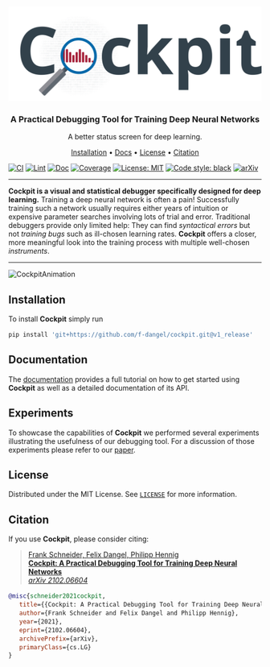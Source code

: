 <!-- PROJECT LOGO -->
<br />
<p align="center">
<a href="#"><img src="docs/source/_static/Banner.svg" alt="Logo"/></a>
  <h3 align="center">A Practical Debugging Tool for Training Deep Neural Networks</h3>

  <p align="center">
    A better status screen for deep learning.
  </p>
</p>

<p align="center">
  <a href="#installation">Installation</a> •
  <a href="https://cockpit.readthedocs.io/">Docs</a> •
  <a href="#license">License</a> •
  <a href="#citation">Citation</a>
</p>

[![CI](https://github.com/f-dangel/cockpit/actions/workflows/CI.yml/badge.svg)](https://github.com/f-dangel/cockpit/actions/workflows/CI.yml)
[![Lint](https://github.com/f-dangel/cockpit/actions/workflows/Lint.yml/badge.svg)](https://github.com/f-dangel/cockpit/actions/workflows/Lint.yml)
[![Doc](https://img.shields.io/readthedocs/cockpit.svg?logo=read%20the%20docs&logoColor=white&label=Doc)](https://cockpit.readthedocs.io)
[![Coverage](https://coveralls.io/repos/github/f-dangel/cockpit/badge.svg?branch=v1_release&t=piyZHm)](https://coveralls.io/github/f-dangel/cockpit?branch=v1_release)
[![License: MIT](https://img.shields.io/badge/License-MIT-green.svg)](https://github.com/f-dangel/cockpit/blob/master/LICENSE)
[![Code style: black](https://img.shields.io/badge/code%20style-black-000000.svg)](https://github.com/psf/black)
[![arXiv](https://img.shields.io/static/v1?logo=arxiv&logoColor=white&label=Preprint&message=2102.06604&color=B31B1B)](https://arxiv.org/abs/2102.06604)

---

**Cockpit is a visual and statistical debugger specifically designed for deep learning.** Training a deep neural network is often a pain! Successfully training such a network usually requires either years of intuition or expensive parameter searches involving lots of trial and error. Traditional debuggers provide only limited help: They can find *syntactical errors* but not *training bugs* such as ill-chosen learning rates. **Cockpit** offers a closer, more meaningful look into the training process with multiple well-chosen *instruments*.

---

![CockpitAnimation](docs/source/_static/showcase.gif)

<!-- Installation -->
## Installation

To install **Cockpit** simply run

```bash
pip install 'git+https://github.com/f-dangel/cockpit.git@v1_release'
```

<!-- Documentation -->
## Documentation

The [documentation](https://cockpit.readthedocs.io/) provides a full tutorial on how to get started using **Cockpit** as well as a detailed documentation of its API.

<!-- Experiments -->
## Experiments

To showcase the capabilities of **Cockpit** we performed several experiments illustrating the usefulness of our debugging tool. For a discussion of those experiments please refer to our [paper](https://arxiv.org/abs/2102.06604).

<!-- LICENSE -->
## License

Distributed under the MIT License. See [`LICENSE`](LICENSE.txt) for more information.

<!-- Citation -->
## Citation

If you use **Cockpit**, please consider citing:

> [Frank Schneider, Felix Dangel, Philipp Hennig<br/>
> **Cockpit: A Practical Debugging Tool for Training Deep Neural Networks**<br/>
> *arXiv 2102.06604*](http://arxiv.org/abs/2102.06604)

```bibtex
@misc{schneider2021cockpit,
   title={{Cockpit: A Practical Debugging Tool for Training Deep Neural Networks}},
   author={Frank Schneider and Felix Dangel and Philipp Hennig},
   year={2021},
   eprint={2102.06604},
   archivePrefix={arXiv},
   primaryClass={cs.LG}
}
```

